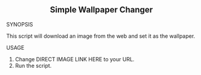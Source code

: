 
<h2 align="center"> Simple Wallpaper Changer </h2>

SYNOPSIS

This script will download an image from the web and set it as the wallpaper.

USAGE

1. Change DIRECT IMAGE LINK HERE to your URL.
2. Run the script.
